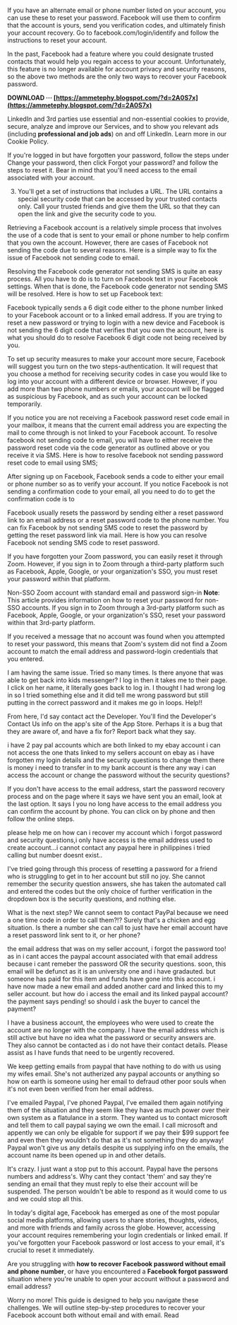 
 
If you have an alternate email or phone number listed on your account, you can use these to reset your password. Facebook will use them to confirm that the account is yours, send you verification codes, and ultimately finish your account recovery. Go to facebook.com/login/identify and follow the instructions to reset your account.
 
In the past, Facebook had a feature where you could designate trusted contacts that would help you regain access to your account. Unfortunately, this feature is no longer available for account privacy and security reasons, so the above two methods are the only two ways to recover your Facebook password.
 
**DOWNLOAD ··· [https://ammetephy.blogspot.com/?d=2A0S7x](https://ammetephy.blogspot.com/?d=2A0S7x)**


 
LinkedIn and 3rd parties use essential and non-essential cookies to provide, secure, analyze and improve our Services, and to show you relevant ads (including **professional and job ads**) on and off LinkedIn. Learn more in our Cookie Policy.
 
If you're logged in but have forgotten your password, follow the steps under Change your password, then click Forgot your password? and follow the steps to reset it. Bear in mind that you'll need access to the email associated with your account.
 
3. You'll get a set of instructions that includes a URL. The URL contains a special security code that can be accessed by your trusted contacts only. Call your trusted friends and give them the URL so that they can open the link and give the security code to you.
 
Retrieving a Facebook account is a relatively simple process that involves the use of a code that is sent to your email or phone number to help confirm that you own the account. However, there are cases of Facebook not sending the code due to several reasons. Here is a simple way to fix the issue of Facebook not sending code to email.
 
Resolving the Facebook code generator not sending SMS is quite an easy process. All you have to do is to turn on Facebook text in your Facebook settings. When that is done, the Facebook code generator not sending SMS will be resolved. Here is how to set up Facebook text:
 
Facebook typically sends a 6 digit code either to the phone number linked to your Facebook account or to a linked email address. If you are trying to reset a new password or trying to login with a new device and Facebook is not sending the 6 digit code that verifies that you own the account, here is what you should do to resolve Facebook 6 digit code not being received by you.

To set up security measures to make your account more secure, Facebook will suggest you turn on the two steps-authentication. It will request that you choose a method for receiving security codes in case you would like to log into your account with a different device or browser. However, if you add more than two phone numbers or emails, your account will be flagged as suspicious by Facebook, and as such your account can be locked temporarily.
 
If you notice you are not receiving a Facebook password reset code email in your mailbox, it means that the current email address you are expecting the mail to come through is not linked to your Facebook account. To resolve facebook not sending code to email, you will have to either receive the password reset code via the code generator as outlined above or you receive it via SMS. Here is how to resolve facebook not sending password reset code to email using SMS;
 
After signing up on Facebook, Facebook sends a code to either your email or phone number so as to verify your account. If you notice Facebook is not sending a confirmation code to your email, all you need to do to get the confirmation code is to
 
Facebook usually resets the password by sending either a reset password link to an email address or a reset password code to the phone number. You can fix Facebook by not sending SMS code to reset the password by getting the reset password link via mail. Here is how you can resolve Facebook not sending SMS code to reset password.
 
If you have forgotten your Zoom password, you can easily reset it through Zoom. However, if you sign in to Zoom through a third-party platform such as Facebook, Apple, Google, or your organization's SSO, you must reset your password within that platform.
 
Non-SSO Zoom account with standard email and password sign-in
**Note**: This article provides information on how to reset your password for non-SSO accounts. If you sign in to Zoom through a 3rd-party platform such as Facebook, Apple, Google, or your organization's SSO, reset your password within that 3rd-party platform.
 
If you received a message that no account was found when you attempted to reset your password, this means that Zoom's system did not find a Zoom account to match the email address and password-login credentials that you entered.
 
I am having the same issue. Tried so many times. Is there anyone that was able to get back into kids messenger? I log in then it takes me to their page. I click on her name, it literally goes back to log in. I thought I had wrong log in so I tried something else and it did tell me wrong password but still putting in the correct password and it makes me go in loops. Help!!
 
From here, I'd say contact act the Developer. You'll find the Developer's Contact Us info on the app's site of the App Store. Perhaps it is a bug that they are aware of, and have a fix for? Report back what they say.
 
i have 2 pay pal accounts which are both linked to my ebay account i can not access the one thats linked to my sellers account on ebay as i have forgotten my login details and the security questions to change them there is money i need to transfer in to my bank account is there any way i can access the account or change the password without the security questions?
 
If you don't have access to the email address, start the password recovery process and on the page where it says we have sent you an email, look at the last option. It says I you no long have access to the email address you can confirm the account by phone. You can click on by phone and then follow the online steps.
 
please help me on how can i recover my account which i forgot password and security questions,i only have access is the email address used to create account...i cannot contact any paypal here in philippines i tried calling but number doesnt exist..
 
I've tried going through this process of resetting a password for a friend who is struggling to get in to her account but still no joy. She cannot remember the security question answers, she has taken the automated call and entered the codes but the only choice of further verification in the dropdown box is the security questions, and nothing else.
 
What is the next step? We cannot seem to contact PayPal because we need a one time code in order to call them?!? Surely that's a chicken and egg situation. Is there a number she can call to just have her email account have a reset password link sent to it, or her phone?
 
the email address that was on my seller account, i forgot the password too! as in i cant acces the paypal account associated with that email address because i cant remeber the password OR the security questions. soon, this email will be defunct as it is an university one and i have gradauted. but someone has paid for this item and funds have gone into this account. i have now made a new email and added another card and linked this to my seller account. but how do i access the email and its linked paypal account? the payment says pending! so should i ask the buyer to cancel the payment?
 
I have a business account, the employees who were used to create the account are no longer with the company. I have the email address which is still active but have no idea what the password or security answers are. They also cannot be contacted as i do not have their contact details. Please assist as I have funds that need to be urgently recovered.
 
We keep getting emails from paypal that have nothing to do with us using my wifes email. She's not autherized any paypal accounts or anything so how on earth is someone using her email to defraud other poor souls when it's not even been verified from her email address.
 
I've emailed Paypal, I've phoned Paypal, I've emailed them again notifying them of the situation and they seem like they have as much power over their own system as a flatulance in a storm. They wanted us to contact microsoft and tell them to call paypal saying we own the email. I call microsoft and appently we can only be eligable for support if we pay their $99 support fee and even then they wouldn't do that as it's not something they do anyway! Paypal won't give us any details despite us supplying info on the emails, the account name its been opened up in and other details.
 
It's crazy. I just want a stop put to this account. Paypal have the persons numbers and address's. Why cant they contact 'them' and say they're sending an email that they must reply to else their account will be suspended. The person wouldn't be able to respond as it would come to us and we could stop all this.
 
In today's digital age, Facebook has emerged as one of the most popular social media platforms, allowing users to share stories, thoughts, videos, and more with friends and family across the globe. However, accessing your account requires remembering your login credentials or linked email. If you've forgotten your Facebook password or lost access to your email, it's crucial to reset it immediately.
 
Are you struggling with **how to recover Facebook password without email and phone number**, or have you encountered a **Facebook forgot password** situation where you're unable to open your account without a password and email address?
 
Worry no more! This guide is designed to help you navigate these challenges. We will outline step-by-step procedures to recover your Facebook account both without email and with email. Read